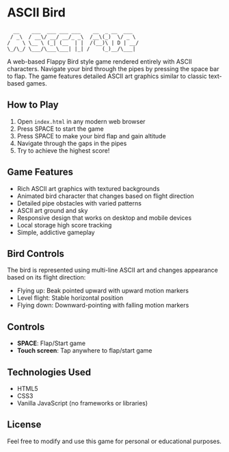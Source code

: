 # ASCII Bird

```
  __    ___  ___ ___ ___    __  _ __  ___  
 / _\  / __\/ __/ __/_ _\  /__\(_)  \/ _ \ 
/    \ \__ \ (_| (__  | |  /(__)\ | D | __/
\_/\_/ \___/\___\___| |_| /    (_)__/\___| 
```

A web-based Flappy Bird style game rendered entirely with ASCII characters. Navigate your bird through the pipes by pressing the space bar to flap. The game features detailed ASCII art graphics similar to classic text-based games.

## How to Play

1. Open `index.html` in any modern web browser
2. Press SPACE to start the game
3. Press SPACE to make your bird flap and gain altitude
4. Navigate through the gaps in the pipes
5. Try to achieve the highest score!

## Game Features

- Rich ASCII art graphics with textured backgrounds
- Animated bird character that changes based on flight direction
- Detailed pipe obstacles with varied patterns
- ASCII art ground and sky
- Responsive design that works on desktop and mobile devices
- Local storage high score tracking
- Simple, addictive gameplay

## Bird Controls

The bird is represented using multi-line ASCII art and changes appearance based on its flight direction:

- Flying up: Beak pointed upward with upward motion markers
- Level flight: Stable horizontal position
- Flying down: Downward-pointing with falling motion markers

## Controls

- **SPACE**: Flap/Start game
- **Touch screen**: Tap anywhere to flap/start game

## Technologies Used

- HTML5
- CSS3
- Vanilla JavaScript (no frameworks or libraries)

## License

Feel free to modify and use this game for personal or educational purposes. 